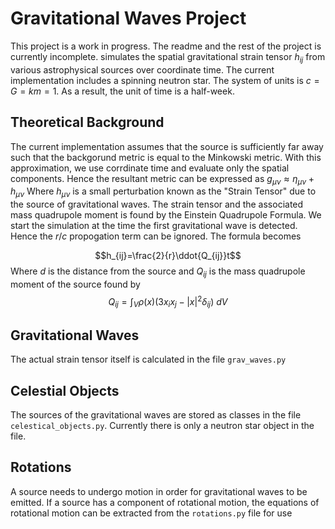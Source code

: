 # Gravitational Waves Project
This project is a work in progress. The readme and the rest of the project is currently incomplete. simulates the spatial gravitational strain tensor $h_{ij}$ from various astrophysical sources over coordinate time. The current implementation includes a spinning neutron star. The system of units is $c=G=km=1$. As a result, the unit of time is a half-week.

## Theoretical Background
The current implementation assumes that the source is sufficiently far away such that the backgorund metric is equal to the Minkowski metric. With this approximation, we use corrdinate time and evaluate only the spatial components. Hence the resultant metric can be expressed as $g_{\mu\nu}\approx \eta_{\mu\nu}+h_{\mu\nu}$ Where $h_{\mu\nu}$ is a small perturbation known as the "Strain Tensor" due to the source of gravitational waves. 
The strain tensor and the associated mass quadrupole moment is found by the Einstein Quadrupole Formula. We start the simulation at the time the first gravitational wave is detected. Hence the $r/c$ propogation term can be ignored. The formula becomes

$$h_{ij}=\frac{2}{r}\ddot{Q_{ij}}t$$
Where $d$ is the distance from the source and $Q_{ij}$ is the mass quadrupole moment of the source found by 
$$Q_{ij}=\int_V\rho(x)(3x_ix_j-|x|^2\delta_{ij})\ dV$$


## Gravitational Waves
The actual strain tensor itself is calculated in the file `grav_waves.py`

## Celestial Objects
The sources of the gravitational waves are stored as classes in the file `celestical_objects.py`. Currently there is only a neutron star object in the file. 

## Rotations
A source needs to undergo motion in order for gravitational waves to be emitted. If a source has a component of rotational motion, the equations of rotational motion can be extracted from the `rotations.py` file for use
